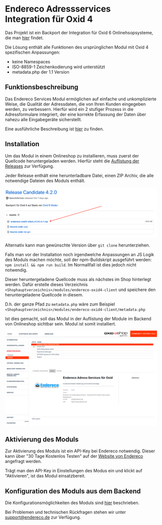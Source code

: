 # Endereco Adressservices Integration für Oxid 4

Das Projekt ist ein Backport der Integration für Oxid 6 Onlinehsopsysteme, die man [hier](https://github.com/Endereco/endereco-oxid6-client) findet.

Die Lösung enthält alle Funktionen des ursprünglichen Modul mit Oxid 4 spezifischen Anpassungen: 

- keine Namespaces
- ISO-8859-1 Zeichenkodierung wird unterstützt
- metadata.php der 1.1 Version

## Funktionsbeschreibung

Das Endereco Services Modul ermöglichen auf einfache und unkomplizierte Weise, die Qualität der Adressdaten, die von Ihren Kunden eingegeben werden, zu verbessern. Hierfür wird ein 2 stufiger Prozess in die Adressformulare integriert, der eine korrekte Erfassung der Daten über nahezu alle Eingabegeräte sicherstellt.

Eine ausführliche Beschreibung ist [hier](https://www.endereco.de/hilfe/intallationsanleitung_oxid4/#funktionsbeschreibung_oxid6) zu finden.

## Installation

Um das Modul in einem Onlineshop zu installieren, muss zuerst der Quellcode heruntergeladen werden. 
Hierfür steht die [Auflistung der Releases](https://github.com/Endereco/endereco-oxid4-client/releases) zur Verfügung.

Jeder Release enthält eine herunterladbare Datei, einen ZIP Archiv, die alle notwendige Dateien des Moduls enthält.

![Modul ist in Listenansicht der Mdoule sichtbar](doc/download_1.png)

Alternativ kann man gewünschte Version über `git clone` herunterziehen. 

Falls man vor der Installation noch irgendwelche Anpassungen an JS Logik des Moduls machen möchte, soll der npm-Buildskript ausgeführt werden: `npm install && npm run build`. Im Normallfall ist dies jedoch nicht notwendig.

Dieser heruntergeladene Quellcode muss als nächstes im Shop hinterlegt werden. 
Dafür erstelle dieses Verzeichnis `<Shophauptverzeichnis>/modules/endereco-oxid4-client` und speichere den heruntergeladene Quellcode in diesem.

D.h. der ganze Pfad zu `metadata.php` wäre zum Beispiel `<Shophauptverzeichnis>/modules/endereco-oxid4-client/metadata.php`

Ist dies gemacht, soll das Modul in der Auflistung der Module im Backend von Onlineshop sichtbar sein. Modul ist somit installiert.

![Modul ist in Listenansicht der Mdoule sichtbar](doc/install_1.png)

## Aktivierung des Moduls

Zur Aktivierung des Moduls ist ein API-Key bei Endereco notwendig. Dieser kann über "30 Tage Kostenlos Testen" auf der [Website von Endereco](https://www.endereco.de/oxid-eshop/) angefragt werden.

Trägt man den API-Key in Einstellungen des Modus ein und klickt auf "Aktivieren", ist das Modul einsatzbereit.

## Konfiguration des Moduls aus dem Backend

Die Konfigurationsmöglichkeiten des Moduls sind [hier](https://www.endereco.de/hilfe/intallationsanleitung_oxid6/) beschrieben.

Bei Problemen und technischen Rückfragen stehen wir unter support@endereco.de zur Verfügung.
